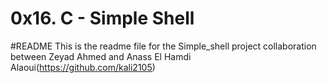 0x16. C - Simple Shell
======================

#README
This is the readme file for the Simple_shell project collaboration between Zeyad Ahmed and Anass El Hamdi Alaoui(https://github.com/kali2105)
